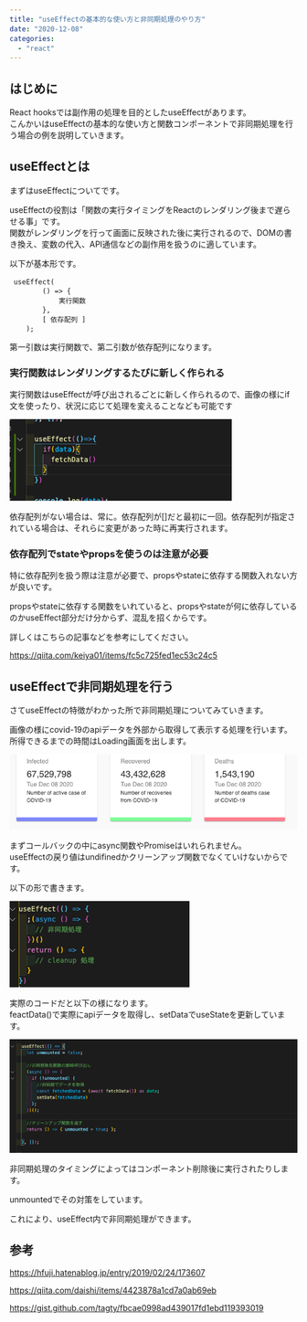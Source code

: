 ```yaml
---
title: "useEffectの基本的な使い方と非同期処理のやり方"
date: "2020-12-08"
categories: 
  - "react"
---
```


## はじめに

React hooksでは副作用の処理を目的としたuseEffectがあります。  
こんかいはuseEffectの基本的な使い方と関数コンポーネントで非同期処理を行う場合の例を説明していきます。

## useEffectとは

まずはuseEffectについてです。

useEffectの役割は「関数の実行タイミングをReactのレンダリング後まで遅らせる事」です。  
関数がレンダリングを行って画面に反映された後に実行されるので、DOMの書き換え、変数の代入、API通信などの副作用を扱うのに適しています。

以下が基本形です。

```
 useEffect(
        () => {
            実行関数
        },
        [ 依存配列 ]
    );
```

第一引数は実行関数で、第二引数が依存配列になります。

### 実行関数はレンダリングするたびに新しく作られる

実行関数はuseEffectが呼び出されるごとに新しく作られるので、画像の様にif文を使ったり、状況に応じて処理を変えることなども可能です

![](images/b5aef479391144b28d7dc1d962ef9292.png)

依存配列がない場合は、常に。依存配列が\[\]だと最初に一回。依存配列が指定されている場合は、それらに変更があった時に再実行されます。

### 依存配列でstateやpropsを使うのは注意が必要

特に依存配列を扱う際は注意が必要で、propsやstateに依存する関数入れない方が良いです。

propsやstateに依存する関数をいれていると、propsやstateが何に依存しているのかuseEffect部分だけ分からず、混乱を招くからです。

詳しくはこちらの記事などを参考にしてください。

https://qiita.com/keiya01/items/fc5c725fed1ec53c24c5

## useEffectで非同期処理を行う

さてuseEffectの特徴がわかった所で非同期処理についてみていきます。

画像の様にcovid-19のapiデータを外部から取得して表示する処理を行います。  
所得できるまでの時間はLoading画面を出します。

![](images/04e12589517786fe7127d5d2839f602e-1.png)

まずコールバックの中にasync関数やPromiseはいれられません。  
useEffectの戻り値はundifinedかクリーンアップ関数でなくていけないからです。

以下の形で書きます。

![](images/f6ecf07b46312f23a805a1b50f6dba5e.png)

実際のコードだと以下の様になります。  
feactData()で実際にapiデータを取得し、setDataでuseStateを更新しています。

![](images/c146852c333e81f0fc5727bed25f8b6a.png)

非同期処理のタイミングによってはコンポーネント削除後に実行されたりします。

unmountedでその対策をしています。

これにより、useEffect内で非同期処理ができます。

## 参考

https://hfuji.hatenablog.jp/entry/2019/02/24/173607

https://qiita.com/daishi/items/4423878a1cd7a0ab69eb

https://gist.github.com/tagty/fbcae0998ad439017fd1ebd119393019
